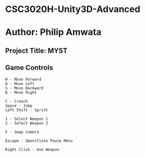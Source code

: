 # CSC3020H-Unity3D-Advanced

# Author: Philip Amwata

## Project Title: MYST

## Game Controls

    W - Move Forward
    A - Move Left
    S - Move Backward
    D - Move Right

    C - Crouch
    Space - Jump
    Left Shift - Sprint

    1 - Select Weapon 1
    2 - Select Weapon 2

    F - Swap Camera

    Escape - Open/Close Pause Menu

    Right Click - Use Weapon
